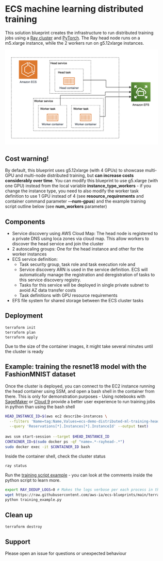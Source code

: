 # ECS machine learning distributed training

This solution blueprint creates the infrastructure to run distributed training jobs using a [Ray cluster](https://docs.ray.io/en/latest/cluster/getting-started.html) and [PyTorch](https://pytorch.org/). The Ray head node runs on a m5.xlarge instance, while the 2 workers run on g5.12xlarge instances.

![Solution architecture](docs/architecture.jpg)

## Cost warning!

By default, this blueprint uses g5.12xlarge (with 4 GPUs) to showcase multi-GPU and multi-node distributed training, but **can increase costs considerably over time**. You can modify this blueprint to use g5.xlarge (with one GPU) instead from the local variable **instance_type_workers** - if you change the instance type, you need to also modify the worker task definition to use 1 GPU instead of 4 (see **resource_requirements** and container command parameter **--num-gpus**) and the example training script outline below (see **num_workers** parameter)

## Components

* Service discovery using AWS Cloud Map: The head node is registered to a private DNS using loca zones via cloud map. This allow workers to discover the head service and join the cluster
* 2 autoscaling groups: One for the head instance and other for the worker instances
* ECS service definition:
    * Task security group, task role and task execution role and
    * Service discovery ARN is used in the service definition. ECS will automatically manage the registration and deregistration of tasks to this service discovery registry.
    * Tasks for this service will be deployed in single private subnet to avoid AZ data transfer costs
    * Task definitions with GPU resource requirements
* EFS file system for shared storage between the ECS cluster tasks

## Deployment

```shell
terraform init
terraform plan
terraform apply
```

Due to the size of the container images, it might take several minutes until the cluster is ready

## Example: training the resnet18 model with the FashionMNIST dataset

Once the cluster is deployed, you can connect to the EC2 instance running the head container using SSM, and open a bash shell in the container from there. This is only for demonstration purposes - Using notebooks with [SageMaker](https://aws.amazon.com/sagemaker/) or [Cloud 9](https://aws.amazon.com/cloud9/) provide a better user experience to run training jobs in python than using the bash shell

```bash
HEAD_INSTANCE_ID=$(aws ec2 describe-instances \
  --filters 'Name=tag:Name,Values=ecs-demo-distributed-ml-training-head' \
  --query 'Reservations[*].Instances[*].InstanceId' --output text)

aws ssm start-session --target $HEAD_INSTANCE_ID
CONTAINER_ID=$(sudo docker ps -qf "name=.*-rayhead-.*")
sudo docker exec -it $CONTAINER_ID bash
```

Inside the container shell, check the cluster status 
```bash
ray status
```

Run the [training script example](./training_example.py) - you can look at the comments inside the python script to learn more.

```bash
export RAY_DEDUP_LOGS=0 # Makes the logs verbose per each process in the training
wget https://raw.githubusercontent.com/aws-ia/ecs-blueprints/main/terraform/ec2-examples/distributed-ml-training/training_example.py
python training_example.py
```

## Clean up

```shell
terraform destroy
```


## Support

Please open an issue for questions or unexpected behaviour
